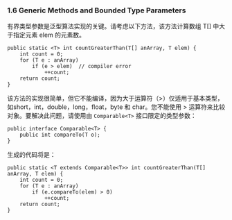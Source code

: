 ### 1.6 Generic Methods and Bounded Type Parameters
有界类型参数是泛型算法实现的关键。请考虑以下方法，该方法计算数组 T[] 中大于指定元素 elem 的元素数。

```
public static <T> int countGreaterThan(T[] anArray, T elem) {
    int count = 0;
    for (T e : anArray)
        if (e > elem)  // compiler error
            ++count;
    return count;
}
```

该方法的实现很简单，但它不能编译，因为大于运算符（>）仅适用于基本类型，如short，int，double，long，float，byte 和 char。您不能使用 > 运算符来比较对象。要解决此问题，请使用由 `Comparable<T>` 接口限定的类型参数：

```
public interface Comparable<T> {
    public int compareTo(T o);
}
```

生成的代码将是：

```
public static <T extends Comparable<T>> int countGreaterThan(T[] anArray, T elem) {
    int count = 0;
    for (T e : anArray)
        if (e.compareTo(elem) > 0)
            ++count;
    return count;
}
```